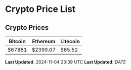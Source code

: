 # Crypto Price List

## Crypto Prices
| Bitcoin | Ethereum | Litecoin |
| ------- | -------- | -------- |
| $67881 | $2399.07 | $65.52 |
**Last Updated:** 2024-11-04 23:39 UTC
**Last Updated:** $DATE$
